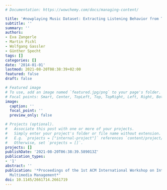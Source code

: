 ```yaml
---
# Documentation: https://wowchemy.com/docs/managing-content/

title: '#nowplaying Music Dataset: Extracting Listening Behavior from Twitter'
subtitle: ''
summary: ''
authors:
- Eva Zangerle
- Martin Pichl
- Wolfgang Gassler
- Günther Specht
tags: []
categories: []
date: '2014-01-01'
lastmod: 2021-08-20T08:38:39+02:00
featured: false
draft: false

# Featured image
# To use, add an image named `featured.jpg/png` to your page's folder.
# Focal points: Smart, Center, TopLeft, Top, TopRight, Left, Right, BottomLeft, Bottom, BottomRight.
image:
  caption: ''
  focal_point: ''
  preview_only: false

# Projects (optional).
#   Associate this post with one or more of your projects.
#   Simply enter your project's folder or file name without extension.
#   E.g. `projects = ["internal-project"]` references `content/project/deep-learning/index.md`.
#   Otherwise, set `projects = []`.
projects: []
publishDate: '2021-08-20T06:38:39.589013Z'
publication_types:
- '1'
abstract: ''
publication: '*Proceedings of the 1st ACM International Workshop on Internet-Scale
  Multimedia Management*'
doi: 10.1145/2661714.2661719
---
```

